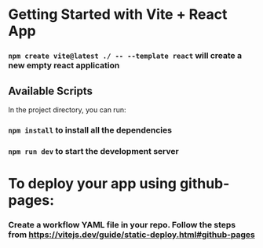 # Getting Started with Vite + React App
### `npm create vite@latest ./ -- --template react` will create a new empty react application 

## Available Scripts

In the project directory, you can run:

### `npm install` to install all the dependencies

### `npm run dev` to start the development server

# To deploy your app using github-pages:
### Create a workflow YAML file in your repo. Follow the steps from https://vitejs.dev/guide/static-deploy.html#github-pages
